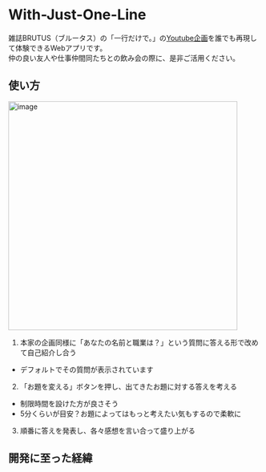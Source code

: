 # With-Just-One-Line
雑誌BRUTUS（ブルータス）の「一行だけで。」の[Youtube企画](https://www.youtube.com/watch?v=vGuLOHjpCLk)を誰でも再現して体験できるWebアプリです。  
仲の良い友人や仕事仲間同たちとの飲み会の際に、是非ご活用ください。

## 使い方
<img width="457" alt="image" src="https://github.com/user-attachments/assets/974d10d5-7d6e-401f-87f8-2e27890cba42" />

1. 本家の企画同様に「あなたの名前と職業は？」という質問に答える形で改めて自己紹介し合う
  - デフォルトでその質問が表示されています
2. 「お題を変える」ボタンを押し、出てきたお題に対する答えを考える
  - 制限時間を設けた方が良さそう
  - 5分くらいが目安？お題によってはもっと考えたい気もするので柔軟に
3. 順番に答えを発表し、各々感想を言い合って盛り上がる

## 開発に至った経緯

  


